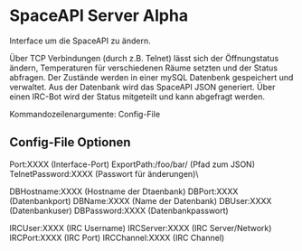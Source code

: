 # SpaceAPI Server Alpha
Interface um die SpaceAPI zu ändern.

Über TCP Verbindungen (durch z.B. Telnet) lässt sich der Öffnungstatus ändern, Temperaturen für verschiedenen Räume setzten und der Status abfragen.
Der Zustände werden in einer mySQL Datenbenk gespeichert und verwaltet.
Aus der Datenbank wird das SpaceAPI JSON generiert.
Über einen IRC-Bot wird der Status mitgeteilt und kann abgefragt werden.

Kommandozeilenargumente: Config-File

## Config-File Optionen
Port:XXXX (Interface-Port)
ExportPath:/foo/bar/ (Pfad zum JSON)
TelnetPassword:XXXX (Passwort für änderungen)\\

DBHostname:XXXX (Hostname der Dtaenbank)
DBPort:XXXX (Datenbankport)
DBName:XXXX (Name der Datenbank)
DBUser:XXXX (Datenbankuser)
DBPassword:XXXX (Datenbankpasswort)

IRCUser:XXXX (IRC Username)
IRCServer:XXXX (IRC Server/Network)
IRCPort:XXXX (IRC Port)
IRCChannel:XXXX (IRC Channel)
